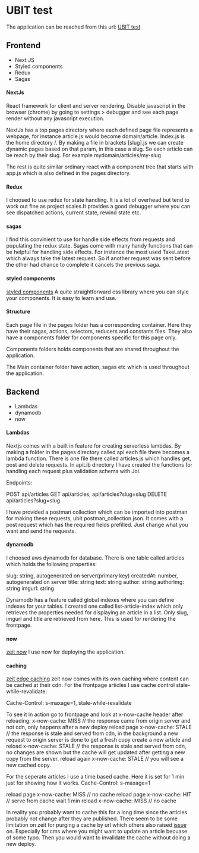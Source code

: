 # UBIT test

The application can be reached from this url: [UBIT test](https://ubittest.jeppan875.now.sh/)

## Frontend

- Next JS
- Styled components
- Redux
- Sagas

#### NextJs

React framework for client and server rendering. Disable javascript in the browser (chrome) by going to settings > debugger and see each page render without any javascript execution.

NextJs has a top pages directory where each defined page file represents a webpage, for instance article.js would become domain/article. Index.js is the home directory /. By making a file in brackets [slug].js
we can create dynamic pages based on that param, in this case a slug. So each article can be reach by their slug. For example mydomain/articles/my-slug

The rest is quite similar ordinary react with a component tree that starts with app.js which is also defined in the pages directory.

#### Redux

I choosed to use redux for state handling. It is a lot of overhead but tend to work out fine as project scales.It provides a good debugger where you can see dispatched actions, current state, rewind state etc.

#### sagas

I find this convinient to use for handle side effects from requests and
populating the redux state. Sagas come with many handy functions that can be helpful for handling side effects. For instance the most used TakeLatest which always take the latest request. So if another request was sent before the other had chance to complete it cancels the previous saga.

#### styled components

[styled components](https://styled-components.com/)
A quite straightforward css library where you can style your components. It is easy to learn and use. 

#### Structure

Each page file in the pages folder has a corresponding container. Here they have their sagas, actions, selectors, reducers and constants files. They also have a components folder for components specific for this page only.

Components folders holds components that are shared throughout the application.

The Main container folder have action, sagas etc which is used throughout the application.

## Backend

- Lambdas
- dynamodb
- now

#### Lambdas

Nextjs comes with a built in feature for creating serverless lambdas. By making a folder in the pages directory called api each file there becomes a lambda function. There is one file there called articles.js which handles get, post and delete requests. In apiLib directory I have created the functions for handling each request plus validation schema with Joi.

Endpoints:

POST api/articles
GET api/articles, api/articles?slug=slug
DELETE api/articles?slug=slug

I have provided a postman collection which can be imported into postman for making these requests, ubit.postman_collection.json. It comes with a post request which has the required fields prefilled. Just change what you want and send the requests.

#### dynamodb

I choosed aws dynamodb for database. There is one table called articles which holds the following properties:

slug: string, autogenerated on server(primary key)
createdAt: number, autogenerated on server
title: string
text: string
author: string
authorImg: string
imgurl: string

Dynamodb has a feature called global indexes where you can define indexes for your tables. I created one called list-article-index which only retrieves the properties needed for displaying an article in a list. Only slug, imgurl and title are retrieved from here. This is used for rendering the frontpage.

#### now

[zeit now](https://zeit.co/)
I use now for deploying the application.

#### caching

[zeit edge caching](https://zeit.co/docs/v2/serverless-functions/edge-caching)
zeit now comes with its own caching where content can be cached at their cdn.
For the frontpage articles I use cache control stale-while-revalidate:

Cache-Control: s-maxage=1, stale-while-revalidate

To see it in action go to frontpage and look at x-now-cache header after reloading:
x-now-cache: MISS // the response came from origin server and not cdn, only happens after a new deploy
reload page
x-now-cache: STALE // the response is stale and served from cdn, in the background a new request to origin server is done to get a fresh copy
create a new article and reload
x-now-cache: STALE // the response is stale and served from cdn, no changes are shown but the cache will get updated after getting a new copy from the server.
reload again
x-now-cache: STALE // you will see a new cached copy.

For the seperate articles I use a time based cache. Here it is set for 1 min just for showing how it works.
Cache-Control: s-maxage=1

reload page
x-now-cache: MISS // no cache
reload page
x-now-cache: HIT // serve from cache
wait 1 min reload
x-now-cache: MISS // no cache

In reality you probably want to cache this for a long time since the articles probably not change after they are published. There seem to be some limitation on zeit for purging a cache by url which others also raised [issue](https://github.com/zeit/docs/issues/1617) on. Especially for cms where you might want to update an article becuase of some typo. Then you would want to invalidate the cache without doing a new deploy.
